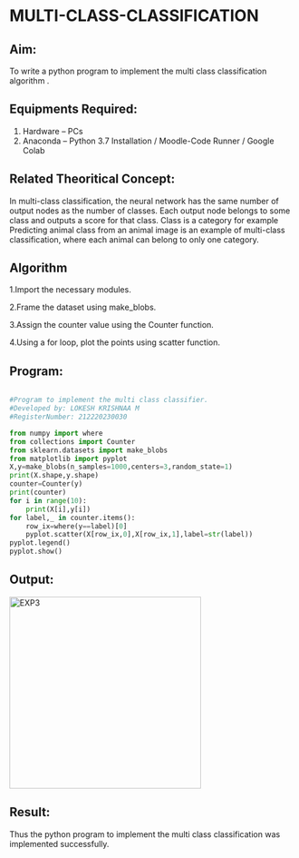# MULTI-CLASS-CLASSIFICATION
## Aim:
To write a python program to implement the multi class classification algorithm .

## Equipments Required:
1. Hardware – PCs
2. Anaconda – Python 3.7 Installation / Moodle-Code Runner / Google Colab

## Related Theoritical Concept:

In multi-class classification, the neural network has the same number of output nodes as the number of classes. Each output node belongs to some class and outputs a score for that class. Class is a category for example Predicting animal class from an animal image is an example of multi-class classification, where each animal can belong to only one category.



## Algorithm
1.Import the necessary modules.

2.Frame the dataset using make_blobs.

3.Assign the counter value using the Counter function.

4.Using a for loop, plot the points using scatter function.


## Program:
```python 

#Program to implement the multi class classifier.
#Developed by: LOKESH KRISHNAA M
#RegisterNumber: 212220230030

from numpy import where
from collections import Counter
from sklearn.datasets import make_blobs
from matplotlib import pyplot
X,y=make_blobs(n_samples=1000,centers=3,random_state=1)
print(X.shape,y.shape)
counter=Counter(y)
print(counter)
for i in range(10):
    print(X[i],y[i])
for label,_ in counter.items():
    row_ix=where(y==label)[0]
    pyplot.scatter(X[row_ix,0],X[row_ix,1],label=str(label))
pyplot.legend()
pyplot.show()

```

## Output:

<img width="338" alt="EXP3" src="https://user-images.githubusercontent.com/75234646/165084847-5855dfb5-1958-46fe-b75c-5bdeaa6a9fc3.png">


## Result:
Thus the python program to implement the multi class classification was implemented successfully.
